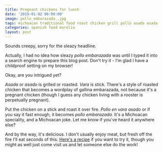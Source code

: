 ```yaml
---
title: Pregnant chickens for lunch
date: '2019-01-02 06:00:00'
image: pollo_embarazada_.jpg
tags: michoacan traditional food roast chicken grill pollo asado asada
categories: spanish food morelia
layout: post
---
```


Sounds creepy, sorry for the sleazy headline.

Actually, I had no idea how sleazy *pollo embarazada* was until I typed it into a search engine to prepare this blog post. Don't try it - I'm glad I have a childproof setting on my browser!

Okay, are you intrigued yet?

*Asada* or *asado* is grilled or roasted. *Vara* is stick. There's a style of roasted chicken that becomes a wordplay of gallina embarazada, not because it's a pregnant chicken (though I guess any chicken living with a rooster is perpetually pregnant). 

Put the chicken on a stick and roast it over fire. *Pollo en vara asado* or if you say it fast enough, it becomes *pollo embarazada.* It's a Michoacan speciality, and a Michoacan joke. Let me know if you've heard it anywhere else?

And by the way, it's delicious. I don't usually enjoy meat, but fresh off the fire I'll eat seconds of this. [Here's a recipe](https://cookpad.com/co/recetas/975674-pollo-asado-sabor-estilo-patzcuaro) if you want to try it, though you might as well just come visit us and let someone else do the work!